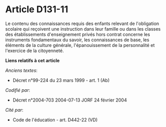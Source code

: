 # Article D131-11

Le contenu des connaissances requis des enfants relevant de l'obligation scolaire qui reçoivent une instruction dans leur
famille ou dans les classes des établissements d'enseignement privés hors contrat concerne les instruments fondamentaux du
savoir, les connaissances de base, les éléments de la culture générale, l'épanouissement de la personnalité et l'exercice de
la citoyenneté.

**Liens relatifs à cet article**

_Anciens textes_:

  - Décret n°99-224 du 23 mars 1999 - art. 1 (Ab)

_Codifié par_:

  - Décret n°2004-703 2004-07-13 JORF 24 février 2004

_Cité par_:

  - Code de l'éducation - art. D442-22 (VD)
